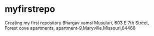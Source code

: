 # myfirstrepo
Creating my first repository
Bhargav vamsi Musuluri, 603 E 7th Street, Forest cove apartments, apartment-9,Maryville,Missouri,64468
